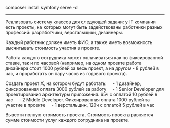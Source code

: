 composer install
symfony serve -d

-------
Реализовать систему классов для следующей задачи: у IT компании есть проекты, на которых могут быть задействованы работники разных профессий: разработчики, верстальщики, дизайнеры.

Каждый работник должен иметь ФИО, а также иметь возможность высчитывать стоимость участия в проекте. 

Работа каждого сотрудника может оплачиваться как по фиксированной ставке, так и по часовой (например, на одном проекте работа дизайнера стоит 1000 рублей за весь проект, а на другом - 8 рублей в час, и проработать он пару часов из годового проекта). 

Создать проект Х, на котором будут работать: 
    - 1 дизайнер, фиксированная оплата 3000 рублей за работу 
    - 1 Senior Developer для проектирования архитектуры приложения. 65ч с оплатой 10 рублей в час 
    - 2 Middle Developer. Фиксированная оплата 1000 рублей за участие в проекте
    - 1 верстальщик, 120ч с оплатой 5 рублей в час 

Вывести полную стоимость проекта. Стоимость проекта равняется сумме стоимости услуг каждого сотрудника на проекте. 
